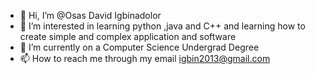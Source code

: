 - 👋 Hi, I’m @Osas David Igbinadolor
- 👀 I’m interested in learning python ,java and C++ and learning how to create simple and complex application and software
- 🌱 I’m currently on a Computer Science Undergrad Degree 
- 📫 How to reach me through my email igbin2013@gmail.com

